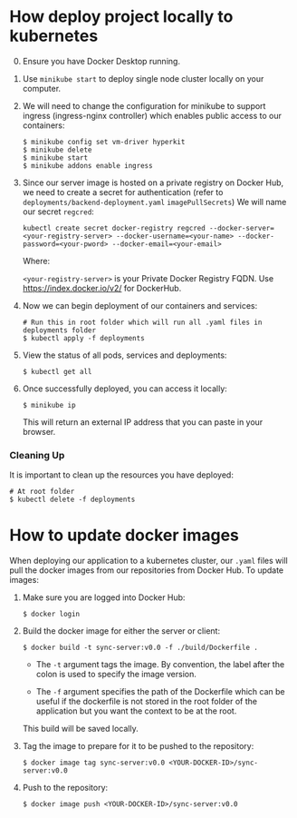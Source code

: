 # How deploy project locally to kubernetes

0. Ensure you have Docker Desktop running.
1. Use `minikube start` to deploy single node cluster locally on your computer.
2. We will need to change the configuration for minikube to support ingress (ingress-nginx controller) which enables public access to our containers:

    ```
    $ minikube config set vm-driver hyperkit
    $ minikube delete
    $ minikube start
    $ minikube addons enable ingress
    ```

3. Since our server image is hosted on a private registry on Docker Hub, we need to create a secret for authentication (refer to `deployments/backend-deployment.yaml` `imagePullSecrets`) We will name our secret `regcred`:

    ```
    kubectl create secret docker-registry regcred --docker-server=<your-registry-server> --docker-username=<your-name> --docker-password=<your-pword> --docker-email=<your-email>
    ```
    
    Where:
    
    `<your-registry-server>` is your Private Docker Registry FQDN. Use https://index.docker.io/v2/ for DockerHub.


4. Now we can begin deployment of our containers and services:

    ```
    # Run this in root folder which will run all .yaml files in deployments folder
    $ kubectl apply -f deployments
    ```

5. View the status of all pods, services and deployments:
    
    ```
    $ kubectl get all
    ```

6. Once successfully deployed, you can access it locally:
    
    ```
    $ minikube ip
    ```
    This will return an external IP address that you can paste in your browser.

### Cleaning Up

It is important to clean up the resources you have deployed:
```
# At root folder
$ kubectl delete -f deployments
``` 

# How to update docker images

When deploying our application to a kubernetes cluster, our `.yaml` files will pull the docker images from our repositories from Docker Hub. To update images:
1. Make sure you are logged into Docker Hub:

    ```
    $ docker login
    ```
2. Build the docker image for either the server or client:

    ```
    $ docker build -t sync-server:v0.0 -f ./build/Dockerfile .
    ```

    - The `-t` argument tags the image. By convention, the label after the colon is used to specify the image version.

    - The `-f` argument specifies the path of the Dockerfile which can be useful if the dockerfile is not stored in the root folder of the application but you want the context to be at the root.

    This build will be saved locally.

3. Tag the image to prepare for it to be pushed to the repository:

    ```
    $ docker image tag sync-server:v0.0 <YOUR-DOCKER-ID>/sync-server:v0.0
    ```
4. Push to the repository:
    
    ```
    $ docker image push <YOUR-DOCKER-ID>/sync-server:v0.0
    ```
